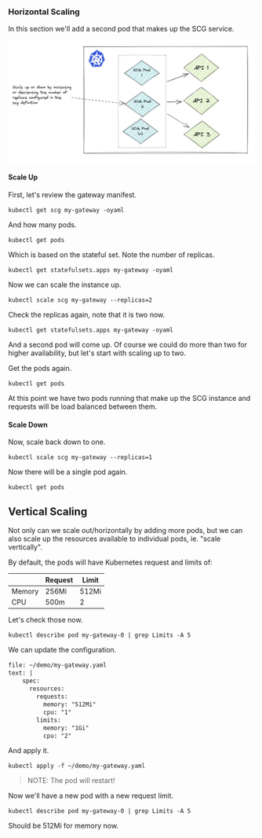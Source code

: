 ### Horizontal Scaling

In this section we'll add a second pod that makes up the SCG service.

![scale up](images/scale1.jpg)


#### Scale Up

First, let's review the gateway manifest.

```execute-1
kubectl get scg my-gateway -oyaml
```

And how many pods.

```execute-1
kubectl get pods
```

Which is based on the stateful set. Note the number of replicas.

```execute-1
kubectl get statefulsets.apps my-gateway -oyaml
```

Now we can scale the instance up.

```execute-1
kubectl scale scg my-gateway --replicas=2 
```

Check the replicas again, note that it is two now.

```execute-1
kubectl get statefulsets.apps my-gateway -oyaml
```

And a second pod will come up. Of course we could do more than two for higher availability, but let's start with scaling up to two.

Get the pods again.

```execute-1
kubectl get pods
```

At this point we have two pods running that make up the SCG instance and requests will be load balanced between them.

#### Scale Down

Now, scale back down to one.

```execute-1
kubectl scale scg my-gateway --replicas=1
```

Now there will be a single pod again.

```execute-1
kubectl get pods
```

## Vertical Scaling

Not only can we scale out/horizontally by adding more pods, but we can also scale up the resources available to individual pods, ie. "scale vertically".

By default, the pods will have Kubernetes request and limits of:

|        | Request | Limit |
|--------|---------|-------|
| Memory | 256Mi   | 512Mi |
| CPU    | 500m    | 2     |

Let's check those now.

```execute-1
kubectl describe pod my-gateway-0 | grep Limits -A 5
```

We can update the configuration.

```editor:append-lines-to-file
file: ~/demo/my-gateway.yaml
text: |
    spec:
      resources:
        requests:
          memory: "512Mi"
          cpu: "1"
        limits:
          memory: "1Gi"
          cpu: "2"
```

And apply it.

```execute-1
kubectl apply -f ~/demo/my-gateway.yaml
```

>NOTE: The pod will restart!

Now we'll have a new pod with a new request limit.

```execute-1
kubectl describe pod my-gateway-0 | grep Limits -A 5
```

Should be 512Mi for memory now.